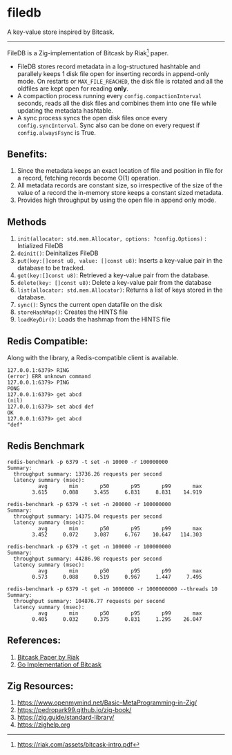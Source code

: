 # filedb

A key-value store inspired by Bitcask.

--- 

FileDB is a Zig-implementation of Bitcask by Riak[^1] paper.

- FileDB stores record metadata in a log-structured hashtable and parallely keeps 1 disk file open for inserting records in append-only mode. On restarts or `MAX_FILE_REACHED`, the disk file is rotated and all the oldfiles are kept open for reading **only**. 
- A compaction process running every `config.compactionInterval` seconds, reads all the disk files and combines them into one file while updating the metadata hashtable.
- A sync process syncs the open disk files once every `config.syncInterval`. Sync also can be done on every request if `config.alwaysFsync` is True.


## Benefits:
1. Since the metadata keeps an exact location of file and position in file for a record, fetching records become O(1) operation.
2. All metadata records are constant size, so irrespective of the size of the value of a record the in-memory store keeps a constant sized metadata.
3. Provides high throughput by using the open file in append only mode.

## Methods
 
1.  `init(allocator: std.mem.Allocator, options: ?config.Options)` : Intialized FileDB
2. `deinit()`: Deinitalizes FileDB
3. `put(key:[]const u8, value: []const u8)`: Inserts a key-value pair in the database to be tracked.
4. `get(key:[]const u8)`: Retrieved a key-value pair from the database.
5. `delete(key: []const u8)`: Delete a key-value pair from the database
5. `list(allocator: std.mem.Allocator)`: Returns a list of keys stored in the database.
6. `sync()`: Syncs the current open datafile on the disk
7. `storeHashMap()`: Creates the HINTS file
8. `loadKeyDir()`: Loads the hashmap from the HINTS file

## Redis Compatible:

Along with the library, a Redis-compatible client is available.

```shell
127.0.0.1:6379> RING
(error) ERR unknown command
127.0.0.1:6379> PING
PONG
127.0.0.1:6379> get abcd
(nil)
127.0.0.1:6379> set abcd def
OK
127.0.0.1:6379> get abcd
"def"
```

## Redis Benchmark

```shell
redis-benchmark -p 6379 -t set -n 10000 -r 100000000
Summary:
  throughput summary: 13736.26 requests per second
  latency summary (msec):
          avg       min       p50       p95       p99       max
        3.615     0.088     3.455     6.831     8.831    14.919
      
redis-benchmark -p 6379 -t set -n 200000 -r 100000000
Summary:
  throughput summary: 14375.04 requests per second
  latency summary (msec):
          avg       min       p50       p95       p99       max
        3.452     0.072     3.087     6.767    10.647   114.303

redis-benchmark -p 6379 -t get -n 100000 -r 100000000
Summary:
  throughput summary: 44286.98 requests per second
  latency summary (msec):
          avg       min       p50       p95       p99       max
        0.573     0.088     0.519     0.967     1.447     7.495

redis-benchmark -p 6379 -t get -n 1000000 -r 1000000000 --threads 10
Summary:
  throughput summary: 104876.77 requests per second
  latency summary (msec):
          avg       min       p50       p95       p99       max
        0.405     0.032     0.375     0.831     1.295    26.047
```

## References:

1. [Bitcask Paper by Riak](https://riak.com/assets/bitcask-intro.pdf)
2. [Go Implementation of Bitcask](https://github.com/mr-karan/barreldb)

## Zig Resources:
1. https://www.openmymind.net/Basic-MetaProgramming-in-Zig/
2. https://pedropark99.github.io/zig-book/
3. https://zig.guide/standard-library/
4. https://zighelp.org

[^1]: https://riak.com/assets/bitcask-intro.pdf